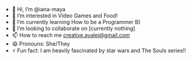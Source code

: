 - 👋 Hi, I’m @iana-maya
- 👀 I’m interested in Video Games and Food!
- 🌱 I’m currently learning How to be a Programmer B)
- 💞️ I’m looking to collaborate on [currently nothing]
- 📫 How to reach me creative.ayalei@gmail.com
- 😄 Pronouns: She/They
- ⚡ Fun fact: I am heavily fascinated by star wars and The Souls series!!

<!---
iana-maya/iana-maya is a ✨ special ✨ repository because its `README.md` (this file) appears on your GitHub profile.
You can click the Preview link to take a look at your changes.
--->
